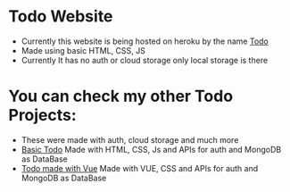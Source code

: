 # Todo Website

* Currently this website is being hosted on heroku by the name [Todo](https://todo-sairev.vercel.app/)
* Made using basic HTML, CSS, JS 
* Currently It has no auth or cloud storage only local storage is there

# You can check my other Todo Projects:

* These were made with auth, cloud storage and much more 
* [Basic Todo](https://todo-saiyam.vercel.app/) Made with HTML, CSS, Js and APIs for auth and MongoDB as DataBase
* [Todo made with Vue](https://todo-vue-liart.vercel.app/) Made with VUE, CSS and APIs for auth and MongoDB as DataBase
